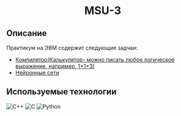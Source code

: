 <h1 align="center">MSU-3</h1>

## Описание
Практикум на ЭВМ содержит следующие задчаи:
+ [Компилятор(Калькулятор- можно писать любое логическое выражение, например, 1+1+3)](https://github.com/SoinRoma/MSU_3Course/tree/master/сalculator)
+ [Нейронные сети](https://github.com/SoinRoma/MSU_3Course/tree/master/neural_networks)

## Используемые технологии
![C++](https://img.shields.io/badge/-C++-black?style=flat-square&logo=c++5&logoColor=c++)
![C](https://img.shields.io/badge/-C-black?style=flat-square&logo=c5&logoColor=c)
![Python](https://img.shields.io/badge/-Python-black?style=flat-square&logo=Python)
